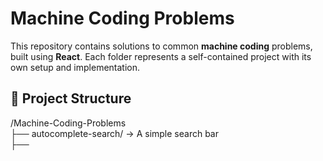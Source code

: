 # Machine Coding Problems

This repository contains solutions to common **machine coding** problems, built using **React**. Each folder represents a self-contained project with its own setup and implementation.

## 📂 Project Structure

/Machine-Coding-Problems  
├── autocomplete-search/ → A simple search bar  
├── 

